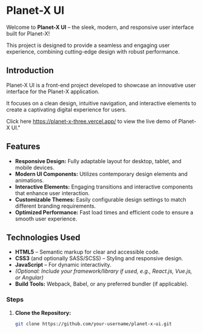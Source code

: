# Planet-X UI

Welcome to **Planet-X UI** – the sleek, modern, and responsive user interface built for Planet-X! 

This project is designed to provide a seamless and engaging user experience, combining cutting-edge design with robust performance.

## Introduction

Planet-X UI is a front-end project developed to showcase an innovative user interface for the Planet-X application. 

It focuses on a clean design, intuitive navigation, and interactive elements to create a captivating digital experience for users.

Click here https://planet-x-three.vercel.app/ to view the live demo of Planet-X UI."

## Features
- **Responsive Design:** Fully adaptable layout for desktop, tablet, and mobile devices.
- **Modern UI Components:** Utilizes contemporary design elements and animations.
- **Interactive Elements:** Engaging transitions and interactive components that enhance user interaction.
- **Customizable Themes:** Easily configurable design settings to match different branding requirements.
- **Optimized Performance:** Fast load times and efficient code to ensure a smooth user experience.

## Technologies Used
- **HTML5** – Semantic markup for clear and accessible code.
- **CSS3** (and optionally SASS/SCSS) – Styling and responsive design.
- **JavaScript** – For dynamic interactivity.
- *(Optional: Include your framework/library if used, e.g., React.js, Vue.js, or Angular)*
- **Build Tools:** Webpack, Babel, or any preferred bundler (if applicable).

### Steps
1. **Clone the Repository:**
   ```bash
   git clone https://github.com/your-username/planet-x-ui.git
